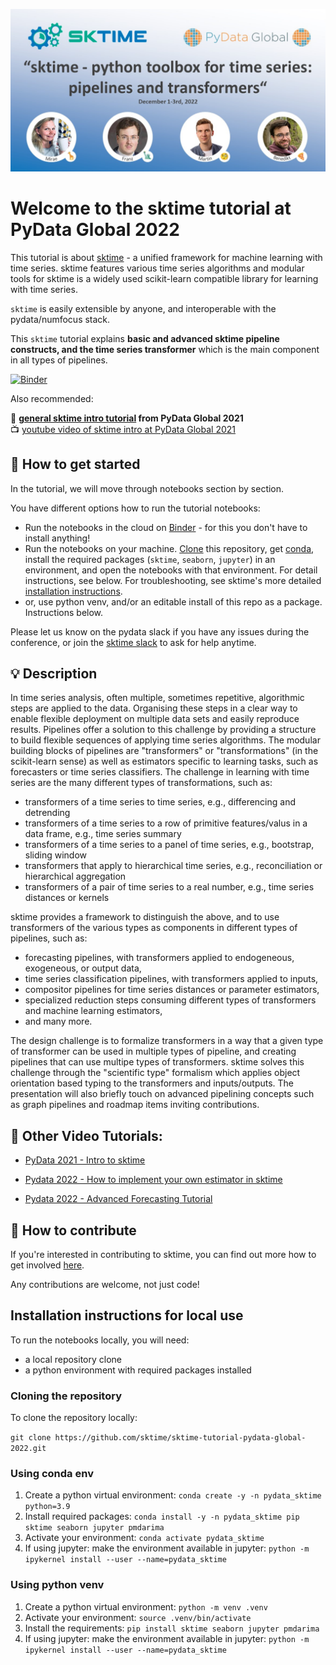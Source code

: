 ![](images/team.jpg)

Welcome to the sktime tutorial at PyData Global 2022
====================================================

This tutorial is about [sktime] - a unified framework for machine learning with time series. sktime features various time series algorithms and modular tools for sktime is a widely used scikit-learn compatible library for learning with time series.

`sktime` is easily extensible by anyone, and interoperable with the pydata/numfocus stack.

This `sktime` tutorial explains **basic and advanced sktime pipeline constructs, and the time series transformer** which is the main component in all types of pipelines.

[sktime]: https://sktime.org

[![Binder](https://mybinder.org/badge_logo.svg)](https://mybinder.org/v2/gh/sktime/sktime-tutorial-pydata-global-2022/main)

Also recommended:

:movie_camera: **[general sktime intro tutorial](https://github.com/sktime/sktime-tutorial-pydata-global-2021) from PyData Global 2021**\
:tv: [youtube video of sktime intro at PyData Global 2021](https://www.youtube.com/watch?v=ODspi8-uWgo)

## :rocket: How to get started

In the tutorial, we will move through notebooks section by section.

You have different options how to run the tutorial notebooks:

* Run the notebooks in the cloud on [Binder] - for this you don't have to install anything!
* Run the notebooks on your machine. [Clone] this repository, get [conda], install the required packages (`sktime`, `seaborn`, `jupyter`) in an environment, and open the notebooks with that environment. For detail instructions, see below. For troubleshooting, see sktime's more detailed [installation instructions].
* or, use python venv, and/or an editable install of this repo as a package. Instructions below.

[Binder]: https://mybinder.org/v2/gh/sktime/sktime-tutorial-pydata-global-2022/main?filepath=notebooks
[clone]: https://help.github.com/en/github/creating-cloning-and-archiving-repositories/cloning-a-repository
[conda]: https://docs.conda.io/en/latest/
[installation instructions]: https://www.sktime.org/en/latest/installation.html

Please let us know on the pydata slack if you have any issues during the conference, or join the [sktime slack](https://join.slack.com/t/sktime-group/shared_invite/zt-1jphqjpnk-AfxAR8IEfIVkf4By8cT7tQ) to ask for help anytime.

## :bulb: Description

In time series analysis, often multiple, sometimes repetitive, algorithmic steps are applied to the data. Organising these steps in a clear way to enable flexible deployment on multiple data sets and easily reproduce results. Pipelines offer a solution to this challenge by providing a structure to build flexible sequences of applying time series algorithms. The modular building blocks of pipelines are "transformers" or "transformations" (in the scikit-learn sense) as well as estimators specific to learning tasks, such as forecasters or time series classifiers. The challenge in learning with time series are the many different types of transformations, such as:

* transformers of a time series to time series, e.g., differencing and detrending
* transformers of a time series to a row of primitive features/valus in a data frame, e.g., time series summary
* transformers of a time series to a panel of time series, e.g., bootstrap, sliding window
* transformers that apply to hierarchical time series, e.g., reconciliation or hierarchical aggregation
* transformers of a pair of time series to a real number, e.g., time series distances or kernels

sktime provides a framework to distinguish the above, and to use transformers of the various types as components in different types of pipelines, such as:

* forecasting pipelines, with transformers applied to endogeneous, exogeneous, or output data,
* time series classification pipelines, with transformers applied to inputs,
* compositor pipelines for time series distances or parameter estimators,
* specialized reduction steps consuming different types of transformers and machine learning estimators,
* and many more.

The design challenge is to formalize transformers in a way that a given type of transformer can be used in multiple types of pipeline, and creating pipelines that can use multipe types of transformers. sktime solves this challenge through the "scientific type" formalism which applies object orientation based typing to the transformers and inputs/outputs.  The presentation will also briefly touch on advanced pipelining concepts such as graph pipelines and roadmap items inviting contributions.

## :movie_camera: Other Video Tutorials:

- [PyData 2021 - Intro to sktime](https://www.youtube.com/watch?v=ODspi8-uWgo)

- [Pydata 2022 - How to implement your own estimator in sktime](https://www.youtube.com/watch?v=S_3ewcvs_pg)

- [Pydata 2022 - Advanced Forecasting Tutorial](https://www.youtube.com/watch?v=4Rf9euAhjNc)

## :wave: How to contribute

If you're interested in contributing to sktime, you can find out more how to get involved [here](https://www.sktime.org/en/stable/get_involved.html).

Any contributions are welcome, not just code!

## Installation instructions for local use

To run the notebooks locally, you will need:

* a local repository clone
* a python environment with required packages installed

### Cloning the repository

To clone the repository locally:

`git clone https://github.com/sktime/sktime-tutorial-pydata-global-2022.git`

### Using conda env

1. Create a python virtual environment:
`conda create -y -n pydata_sktime python=3.9`
2. Install required packages:
`conda install -y -n pydata_sktime pip sktime seaborn jupyter pmdarima`
3. Activate your environment:
`conda activate pydata_sktime`
4. If using jupyter: make the environment available in jupyter:
`python -m ipykernel install --user --name=pydata_sktime`

### Using python venv

1. Create a python virtual environment:
`python -m venv .venv`
2. Activate your environment:
`source .venv/bin/activate`
3. Install the requirements:
`pip install sktime seaborn jupyter pmdarima`
4. If using jupyter: make the environment available in jupyter:
`python -m ipykernel install --user --name=pydata_sktime`
